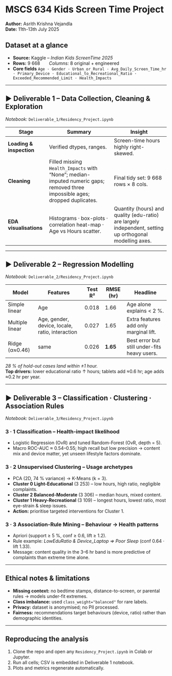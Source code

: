 # MSCS 634 Kids Screen Time Project 
**Author:** Asrith Krishna Vejandla  
**Date:** 11th-13th July 2025  

## Dataset at a glance  
* **Source:** Kaggle – *Indian Kids ScreenTime 2025*  
* **Rows:** 9 668  *Columns:* 8 original + engineered  
* **Core fields** `Age · Gender · Urban_or_Rural · Avg_Daily_Screen_Time_hr · Primary_Device · Educational_to_Recreational_Ratio · Exceeded_Recommended_Limit · Health_Impacts`

---

## ▶ Deliverable 1 – Data Collection, Cleaning & Exploration  
*Notebook:* `Deliverable_1/Residency_Project.ipynb`  

| Stage | Summary | Insight |
|-------|---------|---------|
| **Loading & inspection** | Verified dtypes, ranges. | Screen-time hours highly right-skewed. |
| **Cleaning** | Filled missing `Health_Impacts` with “None”; median-imputed numeric gaps; removed three impossible ages; dropped duplicates. | Final tidy set: 9 668 rows × 8 cols. |
| **EDA visualisations** | Histograms · box-plots · correlation heat-map · Age vs Hours scatter. | Quantity (hours) and quality (edu-ratio) are largely independent, setting up orthogonal modelling axes. |

---

## ▶ Deliverable 2 – Regression Modelling  
*Notebook:* `Deliverable_2/Residency_Project.ipynb`

| Model | Features | Test R² | RMSE (hr) | Headline |
|-------|----------|---------|-----------|----------|
| Simple linear | Age | 0.018 | 1.66 | Age alone explains < 2 %. |
| Multiple linear | Age, gender, device, locale, ratio, interaction | 0.027 | 1.65 | Extra features add only marginal lift. |
| Ridge (α≈0.46) | same | 0.026 | **1.65** | Best error but still under-fits heavy users. |

*28 % of hold-out cases land within ±1 hour.*  
**Top drivers:** lower educational ratio ↑ hours; tablets add ≈0.6 hr; age adds ≈0.2 hr per year.

---

## ▶ Deliverable 3 – Classification · Clustering · Association Rules  
*Notebook:* `Deliverable_3/Residency_Project.ipynb`

### 3 · 1 Classification – Health-impact likelihood  
* Logistic Regression (OvR) and tuned Random-Forest (OvR, depth = 5).  
* Macro ROC-AUC ≈ 0.54–0.55; high recall but low precision → content mix and device matter, yet unseen lifestyle factors dominate.

### 3 · 2 Unsupervised Clustering – Usage archetypes  
* PCA (2D, 74 % variance) → K-Means (k = 3).  
* **Cluster 0 Light-Educational** (3 253) – low hours, high ratio, negligible complaints.  
* **Cluster 2 Balanced-Moderate** (3 306) – median hours, mixed content.  
* **Cluster 1 Heavy-Recreational** (3 109) – longest hours, lowest ratio, most eye-strain & sleep issues.  
* **Action:** prioritise targeted interventions for Cluster 1.

### 3 · 3 Association-Rule Mining – Behaviour → Health patterns  
* Apriori (support ≥ 5 %, conf ≥ 0.6, lift ≥ 1.2).  
* Rule example: *LowEduRatio & Device_Laptop ⇒ Poor Sleep* (conf 0.64 · lift 1.33).  
* Message: content quality in the 3–6 hr band is more predictive of complaints than extreme time alone.

---

## Ethical notes & limitations  
* **Missing context:** no bedtime stamps, distance-to-screen, or parental rules → models under-fit extremes.  
* **Class imbalance:** used `class_weight="balanced"` for rare labels.  
* **Privacy:** dataset is anonymised; no PII processed.  
* **Fairness:** recommendations target behaviours (device, ratio) rather than demographic identities.

---

## Reproducing the analysis  
1. Clone the repo and open any `Residency_Project.ipynb` in Colab or Jupyter.  
2. Run all cells; CSV is embedded in Deliverable 1 notebook.  
3. Plots and metrics regenerate automatically.



